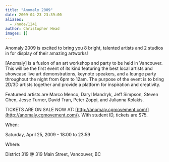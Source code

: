 ```yaml
---
title: "Anomaly 2009"
date: 2009-04-23 23:39:00
aliases:
  - /node/1241
author: Christopher Head
images: []
---
```


Anomaly 2009 is excited to bring you 8 bright, talented artists and 2 studios in for display of their amazing artworks!

\[Anomaly\] is a fusion of an art workshop and party to be held in Vancouver. This will be the first event of its kind featuring the best local artists and showcase live art demonstrations, keynote speakers, and a lounge party throughout the night from 6pm to 12am. The purpose of the event is to bring 2D/3D artists together and provide a platform for inspiration and creativity.

Featureed artists are Marco Menco, Daryl Mandryk, Jeff Simpson, Steven Chen, Jesse Turner, David Tran, Peter Zoppi, and Julianna Kolakis.

TICKETS ARE ON SALE NOW AT: [http://anomaly.cgmovement.com/](http://anomaly.cgmovement.com/). With student ID, tickets are $75.

When:

Saturday, April 25, 2009 - 18:00 to 23:59

Where:

District 319 @ 319 Main Street, Vancouver, BC
